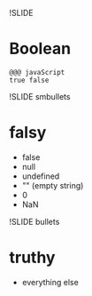 !SLIDE
# Boolean #
	@@@ javaScript
	true false

!SLIDE smbullets
# falsy #
* false
* null
* undefined
* "" (empty string)
* 0
* NaN

!SLIDE bullets
# truthy #
* everything else

